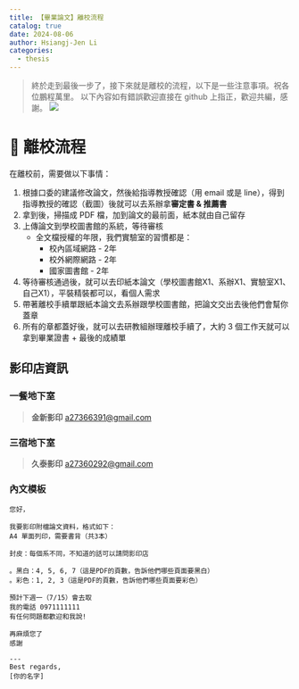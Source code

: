 ```yaml
---
title: 【畢業論文】離校流程
catalog: true
date: 2024-08-06
author: Hsiangj-Jen Li
categories: 
  - thesis
---
```


> 終於走到最後一步了，接下來就是離校的流程，以下是一些注意事項。祝各位鵬程萬里。
> 以下內容如有錯誤歡迎直接在 github 上指正，歡迎共編，感謝。
> [![](https://img.shields.io/badge/GitHub-100000?style=for-the-badge&logo=github&logoColor=white)](https://github.com/NTUST-SiMS-Lab/it-blog/source/_posts/thesis/03_leave.md)


# 🚀 離校流程

在離校前，需要做以下事情：
1. 根據口委的建議修改論文，然後給指導教授確認（用 email 或是 line），得到指導教授的確認（截圖）後就可以去系辦拿**審定書 & 推薦書**
1. 拿到後，掃描成 PDF 檔，加到論文的最前面，紙本就由自己留存
1. 上傳論文到學校圖書館的系統，等待審核
   - 全文檔授權的年限，我們實驗室的習慣都是：
      - 校內區域網路 - 2年
      - 校外網際網路 - 2年
      - 國家圖書館 - 2年
1. 等待審核通過後，就可以去印紙本論文（學校圖書館X1、系辦X1、實驗室X1、自己X1），平裝精裝都可以，看個人需求
1. 帶著離校手續單跟紙本論文去系辦跟學校圖書館，把論文交出去後他們會幫你蓋章
1. 所有的章都蓋好後，就可以去研教組辦理離校手續了，大約 3 個工作天就可以拿到畢業證書 + 最後的成績單

## 影印店資訊

### 一餐地下室
> **金新影印**
> a27366391@gmail.com 

### 三宿地下室
> **久泰影印**
> a27360292@gmail.com

### 內文模板
```text
您好，

我要影印附檔論文資料，格式如下：
A4 單面列印，需要書背（共3本）

封皮：每個系不同，不知道的話可以請問影印店

。黑白：4, 5, 6, 7（這是PDF的頁數，告訴他們哪些頁面要黑白）
。彩色：1, 2, 3（這是PDF的頁數，告訴他們哪些頁面要彩色）

預計下週一（7/15）會去取
我的電話 0971111111
有任何問題都歡迎和我說!

再麻煩您了
感謝

---
Best regards,
[你的名字]
```